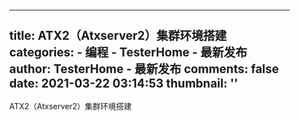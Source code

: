 
---
title: ATX2（Atxserver2）集群环境搭建
categories: 
    - 编程
    - TesterHome - 最新发布
author: TesterHome - 最新发布
comments: false
date: 2021-03-22 03:14:53
thumbnail: ''
---

<div>   
ATX2（Atxserver2）集群环境搭建  
</div>
            